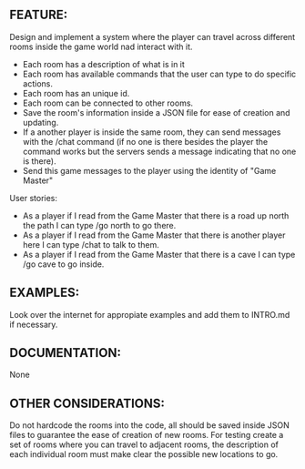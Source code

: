 ## FEATURE:

Design and implement a system where the player can travel across different rooms inside the game world nad interact with it.
- Each room has a description of what is in it
- Each room has available commands that the user can type to do specific actions.
- Each room has an unique id.
- Each room can be connected to other rooms.
- Save the room's information inside a JSON file for ease of creation and updating.
- If a another player is inside the same room, they can send messages with the /chat command (if no one is there besides the player the command works but the servers sends a message indicating that no one is there).
- Send this game messages to the player using the identity of "Game Master"

User stories:
- As a player if I read from the Game Master that there is a road up north the path I can type /go north to go there.
- As a player if I read from the Game Master that there is another player here I can type /chat to talk to them.
- As a player if I read from the Game Master that there is a cave I can type /go cave to go inside.

## EXAMPLES:

Look over the internet for appropiate examples and add them to INTRO.md if necessary.

## DOCUMENTATION:

None

## OTHER CONSIDERATIONS:

Do not hardcode the rooms into the code, all should be saved inside JSON files to guarantee the ease of creation of new rooms.
For testing create a set of rooms where you can travel to adjacent rooms, the description of each individual room must make clear the possible new locations to go.
